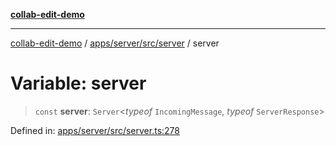 [**collab-edit-demo**](../../../../../README.md)

***

[collab-edit-demo](../../../../../README.md) / [apps/server/src/server](../README.md) / server

# Variable: server

> `const` **server**: `Server`\<*typeof* `IncomingMessage`, *typeof* `ServerResponse`\>

Defined in: [apps/server/src/server.ts:278](https://github.com/austyle-io/pub-sub-demo/blob/00b2f1e9b947d5e964db5c3be9502513c4374263/apps/server/src/server.ts#L278)

